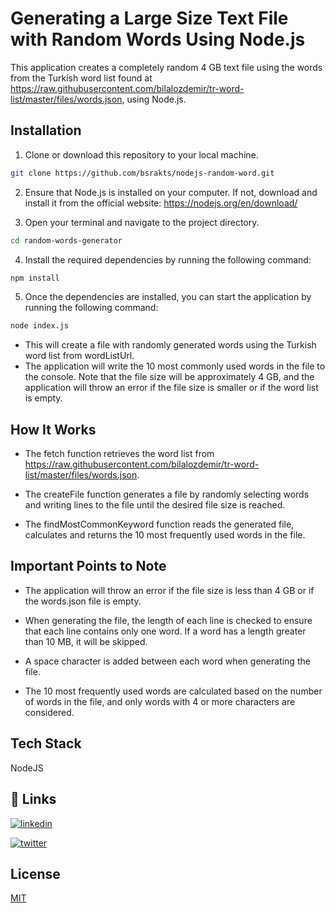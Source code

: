 
# Generating a Large Size Text File with Random Words Using Node.js

This application creates a completely random 4 GB text file using the words from the Turkish word list found at https://raw.githubusercontent.com/bilalozdemir/tr-word-list/master/files/words.json, using Node.js.



## Installation

1. Clone or download this repository to your local machine.
```bash
git clone https://github.com/bsrakts/nodejs-random-word.git
```

2. Ensure that Node.js is installed on your computer. If not, download and install it from the official website: https://nodejs.org/en/download/


3. Open your terminal and navigate to the project directory.

```bash
cd random-words-generator
``` 

4. Install the required dependencies by running the following command:

```bash
npm install
``` 

5. Once the dependencies are installed, you can start the application by running the following command:

```bash
node index.js
``` 

- This will create a file with randomly generated words using the Turkish word list from wordListUrl. 
- The application will write the 10 most commonly used words in the file to the console. Note that the file size will be approximately 4 GB, and the application will throw an error if the file size is smaller or if the word list is empty.




    
## How It Works

- The fetch function retrieves the word list from https://raw.githubusercontent.com/bilalozdemir/tr-word-list/master/files/words.json.

- The createFile function generates a file by randomly selecting words and writing lines to the file until the desired file size is reached.

- The findMostCommonKeyword function reads the generated file, calculates and returns the 10 most frequently used words in the file.


## Important Points to Note

- The application will throw an error if the file size is less than 4 GB or if the words.json file is empty.

- When generating the file, the length of each line is checked to ensure that each line contains only one word. If a word has a length greater than 10 MB, it will be skipped.

- A space character is added between each word when generating the file.

- The 10 most frequently used words are calculated based on the number of words in the file, and only words with 4 or more characters are considered.
## Tech Stack

NodeJS


## 🔗 Links

[![linkedin](https://img.shields.io/badge/linkedin-0A66C2?style=for-the-badge&logo=linkedin&logoColor=white)](https://www.linkedin.com/in/dbusraktas/)

[![twitter](https://img.shields.io/badge/twitter-1DA1F2?style=for-the-badge&logo=twitter&logoColor=white)](https://twitter.com/dbusraktas)


## License

[MIT](https://choosealicense.com/licenses/mit/)


